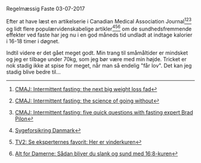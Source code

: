 Regelm&aelig;ssig Faste
03-07-2017


Efter at have læst en artikelserie i Canadian Medical Association Journal[^1][^2][^3] og lidt flere populærvidenskabelige artikler[^4][^5][^6] om de sundhedsfremmende effekter ved faste har jeg nu i en god måneds tid undladt at indtage kalorier i 16-18 timer i døgnet.

Indtil videre er det gået meget godt. Min trang til småmåltider er mindsket og jeg er tilbage under 70kg, som jeg bør være med min højde. Tricket er nok stadig ikke at spise for meget, når man så endelig "får lov". Det kan jeg stadig blive bedre til...


[^1]: [CMAJ: Intermittent fasting: the next big weight loss fad](http://www.cmaj.ca/content/185/8/E321.full)
[^2]: [CMAJ: Intermittent fasting: the science of going without](http://www.cmaj.ca/content/185/9/E363.full)
[^3]: [CMAJ: Intermittent fasting: five quick questions with fasting expert Brad Pilon](http://www.cmaj.ca/content/185/9/E362.full)
[^4]: [Sygeforsikring Danmark](https://www.sygeforsikring.dk/er-det-sundt-faste)
[^5]: [TV2: Se eksperternes favorit: Her er vinderkuren](http://livsstil.tv2.dk/2014-02-11-se-eksperternes-favorit-her-er-vinderkuren)
[^6]: [Alt for Damerne: Sådan bliver du slank og sund med 16:8-kuren](http://www.alt.dk/sundhed/slank-og-stark-med-168-kuren)
